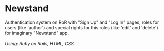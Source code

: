 # Newstand
Authentication system on RoR with "Sign Up" and "Log In" pages, roles for users (like 'author') and special rights for this roles (like 'edit' and 'delete') for imaginary "Newstand" app.
<br/><br/>
<i>Using: Ruby on Rails, HTML, CSS.</i>
